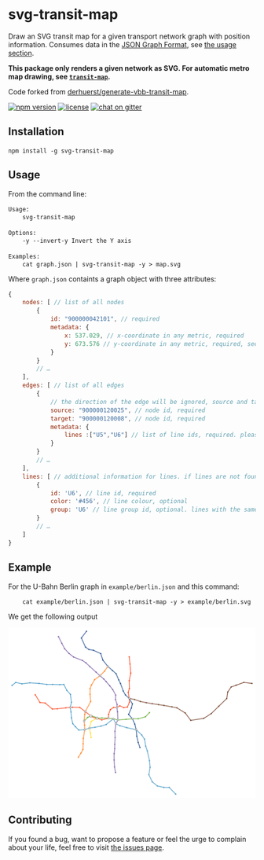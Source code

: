 # svg-transit-map

Draw an SVG transit map for a given transport network graph with position information. Consumes data in the [JSON Graph Format](http://jsongraphformat.info), see [the usage section](#usage).

**This package only renders a given network as SVG. For automatic metro map drawing, see [`transit-map`](https://github.com/juliuste/transit-map).**

Code forked from [derhuerst/generate-vbb-transit-map](https://github.com/derhuerst/generate-vbb-transit-map).

[![npm version](https://img.shields.io/npm/v/svg-transit-map.svg)](https://www.npmjs.com/package/svg-transit-map)
[![license](https://img.shields.io/github/license/juliuste/svg-transit-map.svg?style=flat)](license)
[![chat on gitter](https://badges.gitter.im/juliuste.svg)](https://gitter.im/juliuste)

## Installation

```shell
npm install -g svg-transit-map
```

## Usage

From the command line:

```shell
Usage:
    svg-transit-map

Options:
    -y --invert-y Invert the Y axis

Examples:
    cat graph.json | svg-transit-map -y > map.svg
```

Where `graph.json` containts a graph object with three attributes:

```js
{
    nodes: [ // list of all nodes
        {
            id: "900000042101", // required
            metadata: {
                x: 537.029, // x-coordinate in any metric, required
                y: 673.576 // y-coordinate in any metric, required, see also the --invert-y option
            }
        }
        // …
    ],
    edges: [ // list of all edges
        {
            // the direction of the edge will be ignored, source and target are therefore interchangeable
            source: "900000120025", // node id, required
            target: "900000120008", // node id, required
            metadata: {
                lines :["U5","U6"] // list of line ids, required. please note that parallel lines must be modeled as one edge with two metadata.lines entries
            }
        }
        // …
    ],
    lines: [ // additional information for lines. if lines are not found in this list, default colour / group will be applied
        {
            id: 'U6', // line id, required
            color: '#456', // line colour, optional
            group: 'U6' // line group id, optional. lines with the same group id will be merged info one for sections where they run in parallel
        }
        // …
    ]
}
```

## Example

For the U-Bahn Berlin graph in `example/berlin.json` and this command:

```shell
    cat example/berlin.json | svg-transit-map -y > example/berlin.svg
```

We get the following output

![Berlin subway generated transit map](example/berlin.svg)

## Contributing

If you found a bug, want to propose a feature or feel the urge to complain about your life, feel free to visit [the issues page](https://github.com/juliuste/svg-transit-map/issues).
